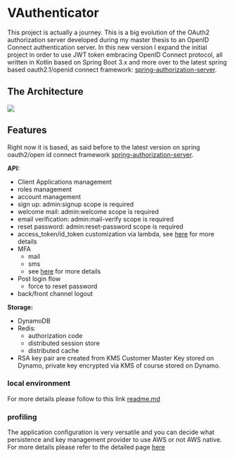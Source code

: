# VAuthenticator

This project is actually a journey. This is a big evolution of the OAuth2 authorization server 
developed during my master thesis to an OpenID Connect authentication server.
In this new version I expand the initial project in order to use JWT token embracing OpenID Connect protocol,
all written in Kotlin based on Spring Boot 3.x and more over to the latest spring based oauth2.1/openid connect framework:
[spring-authorization-server](https://github.com/spring-projects-experimental/spring-authorization-server). 

## The Architecture

![](https://github.com/mrFlick72/vauthenticator/blob/master/images/vauthenticator-architecture.png)

## Features
Right now it is based, as said before to the latest version on spring oauth2/open id connect framework [spring-authorization-server](https://github.com/spring-projects-experimental/spring-authorization-server).

**API:**

- Client Applications management  
- roles management
- account management
- sign up: admin:signup scope is required
- welcome mail: admin:welcome scope is required
- email verification: admin:mail-verify scope is required
- reset password: admin:reset-password scope is required
- access_token/id_token customization via lambda, see [here](docs/lambda.md) for more details
- MFA
  - mail
  - sms
  - see [here](docs/mfa.md) for more details
- Post login flow 
  - force to reset password
- back/front channel logout

**Storage:**

- DynamoDB 
- Redis:
  - authorization code
  - distributed session store
  - distributed cache
- RSA key pair are created from KMS Customer Master Key stored on Dynamo, private key encrypted via KMS of course stored on Dynamo.


### local environment

For more details please follow to this link [readme.md](local-environment%2Freadme.md)

### profiling

The application configuration is very versatile and you can decide what persistence and key management provider to use AWS or not AWS native. 
For more details please refer to the detailed page [here](docs/profiles.md)